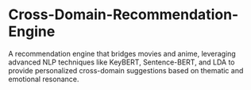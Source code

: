 # Cross-Domain-Recommendation-Engine
A recommendation engine that bridges movies and anime, leveraging advanced NLP techniques like KeyBERT, Sentence-BERT, and LDA to provide personalized cross-domain suggestions based on thematic and emotional resonance.
